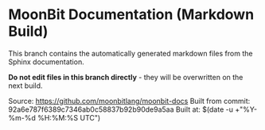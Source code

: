 # MoonBit Documentation (Markdown Build)

This branch contains the automatically generated markdown files from the Sphinx documentation.

**Do not edit files in this branch directly** - they will be overwritten on the next build.

Source: https://github.com/moonbitlang/moonbit-docs
Built from commit: 92a6e787f6389c7346ab0c58837b92b90de9a5aa
Built at: $(date -u +"%Y-%m-%d %H:%M:%S UTC")

